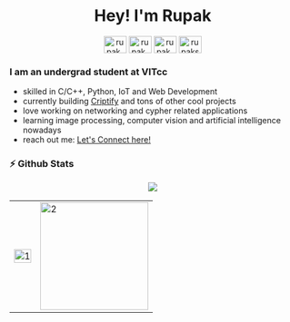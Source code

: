 <h1 align="center">Hey! I'm Rupak</h1>

<p align="center">
<a href="https://instagram.com/rupak_20" target="blank"><img align="center" src="https://raw.githubusercontent.com/rahuldkjain/github-profile-readme-generator/master/src/images/icons/Social/instagram.svg" alt="rupak_20" height="30" width="40" /></a>
<a href="https://www.codechef.com/users/rupak_20" target="blank"><img align="center" src="https://cdn.jsdelivr.net/npm/simple-icons@3.1.0/icons/codechef.svg" alt="rupak_20" height="30" width="40" /></a>
<a href="https://www.hackerrank.com/rupak_20" target="blank"><img align="center" src="https://raw.githubusercontent.com/rahuldkjain/github-profile-readme-generator/master/src/images/icons/Social/hackerrank.svg" alt="rupak_20" height="30" width="40" /></a>
<a href="https://leetcode.com/rupakswami43887/" target="blank"><img align="center" src="https://raw.githubusercontent.com/rahuldkjain/github-profile-readme-generator/master/src/images/icons/Social/leet-code.svg" alt="rupakswami43887" height="30" width="40" /></a>
</p>

### I am an undergrad student at VITcc

- skilled in C/C++, Python, IoT and Web Development
- currently building [Criptify](https://github.com/rupak-20/Criptify) and tons of other cool projects
- love working on networking and cypher related applications
- learning image processing, computer vision and artificial intelligence nowadays
- reach out me: [Let's Connect here!](https://www.linkedin.com/in/ayan-sadhukhan-413471167/)

### ⚡ Github Stats
 <p align="center">
<img src="https://github-readme-streak-stats.herokuapp.com/?user=rupak_20&theme=merko">
</p>
<table>
  <tr>
    <td><img src="https://github-readme-stats.vercel.app/api?username=rupak_20&theme=radical&show_icons=true&include_all_commits=true&count_private=true"  display=block width=100% height=auto alt="1"></td>
    <td><img src="https://github-readme-stats.vercel.app/api/top-langs/?username=rupak_20&theme=radical&layout=compact&hide=Jupyter%20Notebook&langs_count=8"  display=block height=190 align="center" alt="2"></td>
   </tr>
</table>
